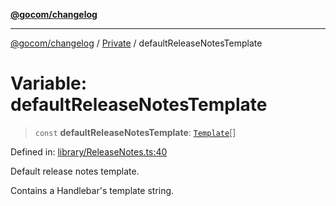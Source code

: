 [**@gocom/changelog**](../README.md)

***

[@gocom/changelog](../README.md) / [Private](../Internal/Private.md) / defaultReleaseNotesTemplate

# Variable: defaultReleaseNotesTemplate

> `const` **defaultReleaseNotesTemplate**: [`Template`](../Types/API.Template.md)[]

Defined in: [library/ReleaseNotes.ts:40](https://github.com/gocom/changelog/blob/bdc8785c3213612582f22b74d909843e9b915f52/src/library/ReleaseNotes.ts#L40)

Default release notes template.

Contains a Handlebar's template string.
